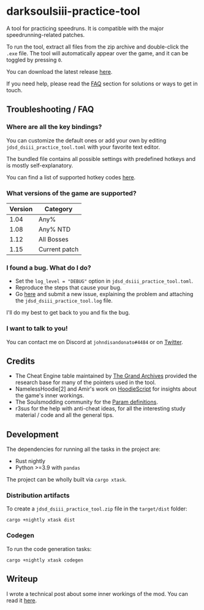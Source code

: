 # darksoulsiii-practice-tool

A tool for practicing speedruns. It is compatible with the major speedrunning-related patches.

To run the tool, extract all files from the zip archive and double-click the `.exe` file.
The tool will automatically appear over the game, and it can be toggled by pressing `0`.

You can download the latest release [here](https://github.com/veeenu/darksoulsiii-practice-tool/releases).

If you need help, please read the [FAQ](#troubleshooting--faq) section for
solutions or ways to get in touch.

## Troubleshooting / FAQ

### Where are all the key bindings?

You can customize the default ones or add your own by editing
`jdsd_dsiii_practice_tool.toml` with your favorite text editor.

The bundled file contains all possible settings with predefined hotkeys and is mostly
self-explanatory.

You can find a list of supported hotkey codes [here](https://github.com/veeenu/darksoulsiii-practice-tool/blob/7aa6ac33c6f155d35d0fa99ab100c8caa13913f9/practice-tool/src/util/vk.rs#L15-L186).

### What versions of the game are supported?

| Version | Category |
| --- | --- |
| 1.04 | Any% |
| 1.08 | Any% NTD |
| 1.12 | All Bosses | 
| 1.15 | Current patch |

### I found a bug. What do I do?

- Set the `log_level = "DEBUG"` option in `jdsd_dsiii_practice_tool.toml`.
- Reproduce the steps that cause your bug.
- Go
  [here](https://github.com/veeenu/darksoulsiii-practice-tool/issues/new)
  and submit a new issue, explaining the problem and attaching the
  `jdsd_dsiii_practice_tool.log` file.

I'll do my best to get back to you and fix the bug.

### I want to talk to you!

You can contact me on Discord at `johndisandonato#4484` or on [Twitter](https://twitter.com/johndisandonato).

## Credits

- The Cheat Engine table maintained by [The Grand Archives](https://github.com/inunorii/Dark-Souls-III-CT-TGA)
  provided the research base for many of the pointers used in the tool.
- NamelessHoodie[2] and Amir's work on [HoodieScript](https://github.com/NamelessHoodie/HoodieScript)
  for insights about the game's inner workings.
- The Soulsmodding community for the [Param definitions](https://github.com/soulsmods/Paramdex).
- r3sus for the help with anti-cheat ideas, for all the interesting study material / code and
  all the general tips.

## Development

The dependencies for running all the tasks in the project are:
- Rust nightly
- Python >=3.9 with `pandas`

The project can be wholly built via `cargo xtask`.

### Distribution artifacts 

To create a `jdsd_dsiii_practice_tool.zip` file in the `target/dist` folder:

```
cargo +nightly xtask dist
```

### Codegen

To run the code generation tasks:

```
cargo +nightly xtask codegen
```

## Writeup

I wrote a technical post about some inner workings of the mod.
You can read it [here](https://veeenu.github.io/blog/sekiro-practice-tool-architecture/).
